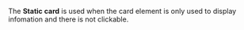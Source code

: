 The **Static card** is used when the card element is only used to display infomation and there is not clickable.